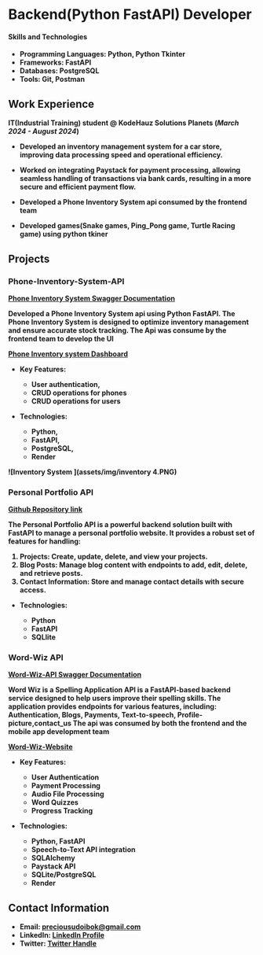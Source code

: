 # Backend(Python FastAPI) Developer 

#### Skills and Technologies
- <b>Programming Languages: Python, Python Tkinter</b>
- <b>Frameworks: FastAPI<b/>
- <b>Databases: PostgreSQL<b/>
- <b>Tools: Git, Postman<b/>

## Work Experience
**IT(Industrial Training) student @ KodeHauz Solutions Planets (_March 2024 - August 2024_)**
- Developed an inventory management system for a car store, improving data processing speed and operational efficiency.
  
- Worked on integrating Paystack for payment processing, allowing seamless handling of transactions via bank cards, resulting in a more secure and efficient payment flow.
  
- Developed a Phone Inventory System api  consumed by the frontend team
  
- Developed games(Snake games, Ping_Pong game, Turtle Racing game) using python tkiner

## Projects
### Phone-Inventory-System-API
[Phone Inventory System Swagger Documentation](https://phone-inventory-system-api.onrender.com/docs)

Developed a Phone Inventory System api using **Python FastAPI**. The Phone Inventory System is designed to optimize inventory management and ensure accurate stock tracking. The Api was consume by the frontend team to develop the UI

[Phone Inventory system Dashboard ](https://inventorysystem-liart.vercel.app/dashboard)

- <b>Key Features:
  - User authentication,
  - CRUD operations for phones
  - CRUD operations for users<b/>

- <b>Technologies:
  - Python,
  - FastAPI,
  - PostgreSQL,
  - Render<b/>
  


![Inventory System ](assets/img/inventory 4.PNG)


### Personal Portfolio API
[Github Repository link](https://github.com/Precious-Udoibok/Personal-Portfolio-API)

The Personal Portfolio API is a powerful backend solution built with FastAPI to manage a personal portfolio website. It provides a robust set of features for handling:
<ol>
<li>Projects: Create, update, delete, and view your projects.</li>
<li>Blog Posts: Manage blog content with endpoints to add, edit, delete, and retrieve posts.</li>
<li>Contact Information: Store and manage contact details with secure access.</li>
</ol>

- <b>Technologies: 
   - Python
   - FastAPI
   - SQLlite<b/>

### Word-Wiz API
[Word-Wiz-API Swagger Documentation ](https://word-wiz-be-bsws.onrender.com/docs)

Word Wiz is a Spelling Application API is a FastAPI-based backend service designed to help users improve their spelling skills. 
The application provides endpoints for various features, including:<b> Authentication, Blogs, Payments, Text-to-speech, Profile-picture,contact_us</b>
The api was consumed by both the frontend and the mobile app development team

[Word-Wiz-Website ](https://word-wiz-fe.vercel.app/)

- <b>Key Features:
  - User Authentication
  - Payment Processing
  - Audio File Processing
  - Word Quizzes
  - Progress Tracking</b>
  
- <b>Technologies:
  - Python, FastAPI
  - Speech-to-Text API integration
  - SQLAlchemy
  - Paystack API
  - SQLite/PostgreSQL
  - Render</b>





## Contact Information 
- Email: preciousudoibok@gmail.com
- LinkedIn: [LinkedIn Profile ](linkedin.com/in/precious-udoibok-b571b7306)
- Twitter: [Twitter Handle ](https://x.com/adorable_presh)
